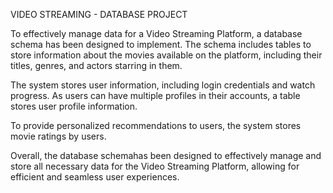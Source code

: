 VIDEO STREAMING - DATABASE PROJECT

To effectively manage data for a Video Streaming Platform, a database schema has been designed to implement. The schema includes tables to store information about the movies available on the platform, including their titles, genres, and actors starring in them.

The system stores user information, including login credentials and watch progress. As users can have multiple profiles in their accounts, a table stores user profile information.

To provide personalized recommendations to users, the system stores movie ratings by users.

Overall, the database schemahas been designed to effectively manage and store all necessary data for the Video Streaming Platform, allowing for efficient and seamless user experiences.

